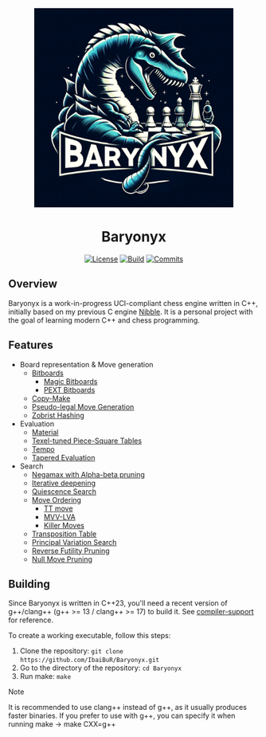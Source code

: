 <div align="center">

<img src="logo/baryonyx_logo.png" alt="Baryonyx" width="400">

# Baryonyx

[![License][license-badge]][license-link]
[![Build][build-badge]][build-link]
[![Commits][commits-badge]][commits-link]

</div>

## Overview

Baryonyx is a work-in-progress UCI-compliant chess engine written in C++, initially based on my previous C
engine [Nibble][nibble].
It is a personal project with the goal of learning modern C++ and chess programming.

## Features

- Board representation & Move generation
    - [Bitboards][bitboards]
        - [Magic Bitboards][magic-bitboards]
        - [PEXT Bitboards][pext-bitboards]
    - [Copy-Make][copy-make]
    - [Pseudo-legal Move Generation][pseudo-legal-movegen]
    - [Zobrist Hashing][zobrist]
- Evaluation
    - [Material][material]
    - [Texel-tuned Piece-Square Tables][psqts]
    - [Tempo][tempo]
    - [Tapered Evaluation][tapered-eval]
- Search
  - [Negamax with Alpha-beta pruning][negamax]
  - [Iterative deepening][id]
  - [Quiescence Search][qsearch]
  - [Move Ordering][move-ordering]
    - [TT move][tt-move]
    - [MVV-LVA][mvv-lva]
    - [Killer Moves][killers]
  - [Transposition Table][transposition-table]
  - [Principal Variation Search][pv-search]
  - [Reverse Futility Pruning][rfp]
  - [Null Move Pruning][nmp]

## Building

Since Baryonyx is written in C++23, you'll need a recent version of g++/clang++ (g++ >= 13 / clang++ >= 17) to build it.
See [compiler-support][compilers] for reference.

To create a working executable, follow this steps:

1. Clone the repository: ```git clone https://github.com/IbaiBuR/Baryonyx.git```
2. Go to the directory of the repository: ```cd Baryonyx```
3. Run make: ```make```

> [!NOTE]
> It is recommended to use clang++ instead of g++, as it usually produces faster binaries.
> If you prefer to use with g++, you can specify it when running make -> make CXX=g++

[license-badge]: https://img.shields.io/github/license/IbaiBuR/Baryonyx?style=for-the-badge
[build-badge]: https://img.shields.io/github/actions/workflow/status/IbaiBuR/Baryonyx/build.yml?style=for-the-badge
[commits-badge]: https://img.shields.io/github/commit-activity/w/IbaiBuR/Baryonyx?style=for-the-badge
[license-link]: https://github.com/IbaiBuR/Baryonyx/blob/main/LICENSE
[build-link]: https://github.com/IbaiBuR/Baryonyx/blob/main/.github/workflows/build.yml
[commits-link]: https://github.com/IbaiBuR/Baryonyx/commits/main/

[nibble]: https://github.com/IbaiBuR/Nibble
[bitboards]: https://www.chessprogramming.org/Bitboards
[magic-bitboards]: https://analog-hors.github.io/site/magic-bitboards/
[pext-bitboards]: https://www.chessprogramming.org/BMI2#PEXTBitboards
[copy-make]: https://www.chessprogramming.org/Copy-Make
[pseudo-legal-movegen]: https://www.chessprogramming.org/Move_Generation#Pseudo-legal
[zobrist]: https://www.chessprogramming.org/Zobrist_Hashing
[material]: https://www.chessprogramming.org/Material
[psqts]: https://www.chessprogramming.org/Piece-Square_Tables
[tempo]: https://www.chessprogramming.org/Tempo
[tapered-eval]: https://www.chessprogramming.org/Tapered_Eval
[negamax]: https://en.wikipedia.org/wiki/Negamax#Negamax_with_alpha_beta_pruning
[id]: https://www.chessprogramming.org/Iterative_Deepening
[compilers]: https://en.cppreference.com/w/cpp/compiler_support/23
[qsearch]: https://en.wikipedia.org/wiki/Quiescence_search
[move-ordering]: https://www.chessprogramming.org/Move_Ordering
[tt-move]: https://www.chessprogramming.org/Hash_Move
[mvv-lva]: https://www.chessprogramming.org/MVV-LVA
[killers]: https://www.chessprogramming.org/Killer_Move
[transposition-table]: https://www.chessprogramming.org/Transposition_Table
[pv-search]: https://www.chessprogramming.org/Principal_Variation_Search
[rfp]: https://www.chessprogramming.org/Reverse_Futility_Pruning
[nmp]: https://www.chessprogramming.org/Null_Move_Pruning
